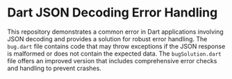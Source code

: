 # Dart JSON Decoding Error Handling

This repository demonstrates a common error in Dart applications involving JSON decoding and provides a solution for robust error handling.  The `bug.dart` file contains code that may throw exceptions if the JSON response is malformed or does not contain the expected data. The `bugSolution.dart` file offers an improved version that includes comprehensive error checks and handling to prevent crashes.
